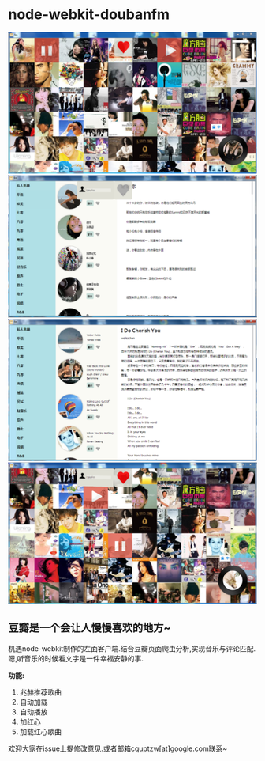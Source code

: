 node-webkit-doubanfm
====================

![红心电台](./img1.png)
![兆赫推荐](./img2.png)
![兆赫推荐](./img3.png)
![红心电台](./img4.png)

豆瓣是一个会让人慢慢喜欢的地方~
---

机遇node-webkit制作的左面客户端.结合豆瓣页面爬虫分析,实现音乐与评论匹配.嗯,听音乐的时候看文字是一件幸福安静的事.


**功能:**

1. 兆赫推荐歌曲
2. 自动加载
3. 自动播放
4. 加红心
5. 加载红心歌曲

欢迎大家在issue上提修改意见.或者邮箱cquptzw[at]google.com联系~


